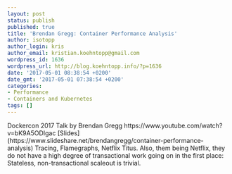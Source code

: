```yaml
---
layout: post
status: publish
published: true
title: 'Brendan Gregg: Container Performance Analysis'
author: isotopp
author_login: kris
author_email: kristian.koehntopp@gmail.com
wordpress_id: 1636
wordpress_url: http://blog.koehntopp.info/?p=1636
date: '2017-05-01 08:38:54 +0200'
date_gmt: '2017-05-01 07:38:54 +0200'
categories:
- Performance
- Containers and Kubernetes
tags: []
---
```

<p>Dockercon 2017 Talk by Brendan Gregg https://www.youtube.com/watch?v=bK9A5ODIgac [Slides](https://www.slideshare.net/brendangregg/container-performance-analysis) Tracing, Flamegraphs, Netflix Titus. Also, them being Netflix, they do not have a high degree of transactional work going on in the first place: Stateless, non-transactional scaleout is trivial.</p>
